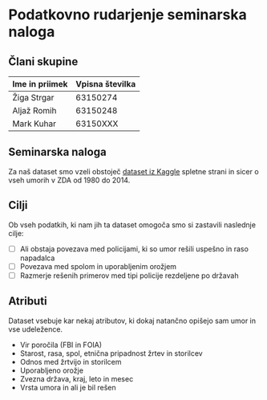 # Podatkovno rudarjenje seminarska naloga

## Člani skupine

| Ime in priimek | Vpisna številka |
| -------------- | --------------- |
| Žiga Strgar | 63150274 |
| Aljaž Romih | 63150248 |
| Mark Kuhar | 63150XXX |

## Seminarska naloga

Za naš dataset smo vzeli obstoječ [dataset iz Kaggle](https://www.kaggle.com/murderaccountability/homicide-reports) spletne strani in sicer o vseh umorih v ZDA od 1980 do 2014.

## Cilji

Ob vseh podatkih, ki nam jih ta dataset omogoča smo si zastavili naslednje cilje:

- [ ] Ali obstaja povezava med policijami, ki so umor rešili uspešno in raso napadalca
- [ ] Povezava med spolom in uporabljenim orožjem
- [ ] Razmerje rešenih primerov med tipi policije rezdeljene po državah

## Atributi

Dataset vsebuje kar nekaj atributov, ki dokaj natančno opišejo sam umor in vse udeležence.
- Vir poročila (FBI in FOIA)
- Starost, rasa, spol, etnična pripadnost žrtev in storilcev
- Odnos med žrtvijo in storilcem
- Uporabljeno orožje
- Zvezna država, kraj, leto in mesec
- Vrsta umora in ali je bil rešen
